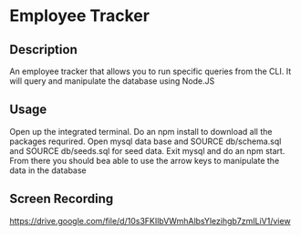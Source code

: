 # Employee Tracker

## Description
An employee tracker that allows you to run specific queries from the CLI. It will query and manipulate the database using Node.JS

## Usage
Open up the integrated terminal. Do an npm install to download all the packages requrired. Open mysql data base and SOURCE db/schema.sql and SOURCE db/seeds.sql for seed data. Exit mysql and do an npm start. From there you should bea able to use the arrow keys to manipulate the data in the database

## Screen Recording
https://drive.google.com/file/d/10s3FKIlbVWmhAlbsYlezihgb7zmILiV1/view
